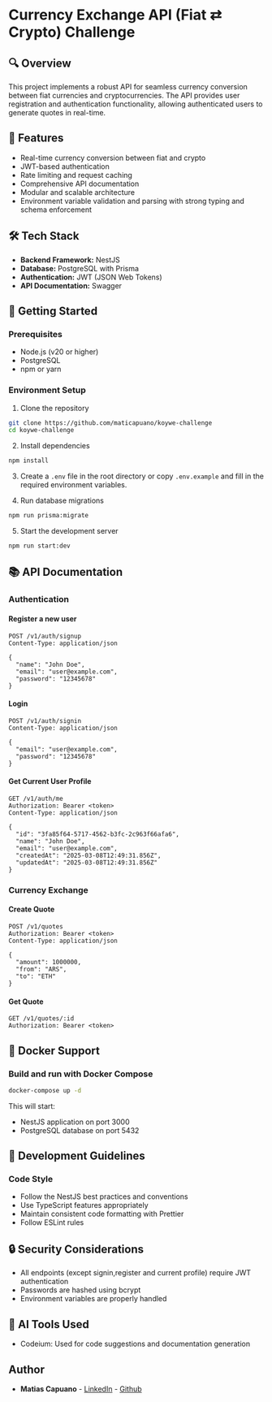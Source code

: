 # Currency Exchange API (Fiat ⇄ Crypto) Challenge

## 🔍 Overview

This project implements a robust API for seamless currency conversion between fiat currencies and cryptocurrencies. The API provides user registration and authentication functionality, allowing authenticated users to generate quotes in real-time.

## 🌟 Features

- Real-time currency conversion between fiat and crypto
- JWT-based authentication
- Rate limiting and request caching
- Comprehensive API documentation
- Modular and scalable architecture
- Environment variable validation and parsing with strong typing and schema enforcement

## 🛠 Tech Stack

- **Backend Framework:** NestJS
- **Database:** PostgreSQL with Prisma
- **Authentication:** JWT (JSON Web Tokens)
- **API Documentation:** Swagger

## 🚀 Getting Started

### Prerequisites

- Node.js (v20 or higher)
- PostgreSQL
- npm or yarn

### Environment Setup

1. Clone the repository

```bash
git clone https://github.com/maticapuano/koywe-challenge
cd koywe-challenge
```

2. Install dependencies

```bash
npm install
```

3. Create a `.env` file in the root directory or copy `.env.example` and fill in the required environment variables.

4. Run database migrations

```bash
npm run prisma:migrate
```

5. Start the development server

```bash
npm run start:dev
```

## 📚 API Documentation

### Authentication

#### Register a new user

```http
POST /v1/auth/signup
Content-Type: application/json

{
  "name": "John Doe",
  "email": "user@example.com",
  "password": "12345678"
}
```

#### Login

```http
POST /v1/auth/signin
Content-Type: application/json

{
  "email": "user@example.com",
  "password": "12345678"
}
```

#### Get Current User Profile

```http
GET /v1/auth/me
Authorization: Bearer <token>
Content-Type: application/json

{
  "id": "3fa85f64-5717-4562-b3fc-2c963f66afa6",
  "name": "John Doe",
  "email": "user@example.com",
  "createdAt": "2025-03-08T12:49:31.856Z",
  "updatedAt": "2025-03-08T12:49:31.856Z"
}
```

### Currency Exchange

#### Create Quote

```http
POST /v1/quotes
Authorization: Bearer <token>
Content-Type: application/json

{
  "amount": 1000000,
  "from": "ARS",
  "to": "ETH"
}
```

#### Get Quote

```http
GET /v1/quotes/:id
Authorization: Bearer <token>
```

## 🐳 Docker Support

### Build and run with Docker Compose

```bash
docker-compose up -d
```

This will start:

- NestJS application on port 3000
- PostgreSQL database on port 5432

## 📝 Development Guidelines

### Code Style

- Follow the NestJS best practices and conventions
- Use TypeScript features appropriately
- Maintain consistent code formatting with Prettier
- Follow ESLint rules

## 🔒 Security Considerations

- All endpoints (except signin,register and current profile) require JWT authentication
- Passwords are hashed using bcrypt
- Environment variables are properly handled

## 🤖 AI Tools Used

- Codeium: Used for code suggestions and documentation generation

## Author

- **Matias Capuano** - [LinkedIn](https://www.linkedin.com/in/matias-capuano) - [Github](https://github.com/maticapuano)
